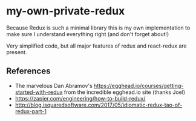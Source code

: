 # my-own-private-redux

Because Redux is such a minimal library this is my own implementation to make sure I understand everything right (and don't forget about!)

Very simplified code, but all major features of redux and react-redux are present.

## References

- The marvelous Dan Abramov's https://egghead.io/courses/getting-started-with-redux from the incredible egghead.io site (thanks Joel)
- https://zapier.com/engineering/how-to-build-redux/
- http://blog.isquaredsoftware.com/2017/05/idiomatic-redux-tao-of-redux-part-1


